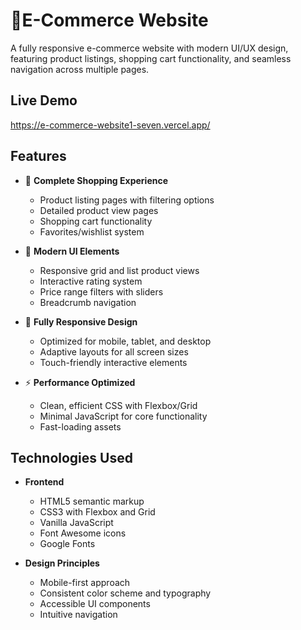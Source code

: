 # 🛒E-Commerce Website

A fully responsive e-commerce website with modern UI/UX design, featuring product listings, shopping cart functionality, and seamless navigation across multiple pages.
## Live Demo
https://e-commerce-website1-seven.vercel.app/
## Features

- 🛒 **Complete Shopping Experience**
  - Product listing pages with filtering options
  - Detailed product view pages
  - Shopping cart functionality
  - Favorites/wishlist system

- 🌟 **Modern UI Elements**
  - Responsive grid and list product views
  - Interactive rating system
  - Price range filters with sliders
  - Breadcrumb navigation

- 📱 **Fully Responsive Design**
  - Optimized for mobile, tablet, and desktop
  - Adaptive layouts for all screen sizes
  - Touch-friendly interactive elements

- ⚡ **Performance Optimized**
  - Clean, efficient CSS with Flexbox/Grid
  - Minimal JavaScript for core functionality
  - Fast-loading assets

## Technologies Used

- **Frontend**
  - HTML5 semantic markup
  - CSS3 with Flexbox and Grid
  - Vanilla JavaScript
  - Font Awesome icons
  - Google Fonts

- **Design Principles**
  - Mobile-first approach
  - Consistent color scheme and typography
  - Accessible UI components
  - Intuitive navigation
